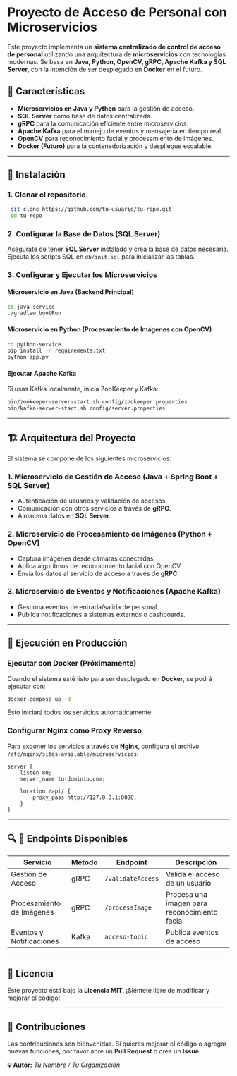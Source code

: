 # Proyecto de Acceso de Personal con Microservicios

Este proyecto implementa un **sistema centralizado de control de acceso de personal** utilizando una arquitectura de **microservicios** con tecnologías modernas. Se basa en **Java, Python, OpenCV, gRPC, Apache Kafka y SQL Server**, con la intención de ser desplegado en **Docker** en el futuro.

## 🚀 Características
- **Microservicios en Java y Python** para la gestión de acceso.
- **SQL Server** como base de datos centralizada.
- **gRPC** para la comunicación eficiente entre microservicios.
- **Apache Kafka** para el manejo de eventos y mensajería en tiempo real.
- **OpenCV** para reconocimiento facial y procesamiento de imágenes.
- **Docker (Futuro)** para la contenedorización y despliegue escalable.

---

## 📌 Instalación
### **1. Clonar el repositorio**
```bash
 git clone https://github.com/tu-usuario/tu-repo.git
 cd tu-repo
```

### **2. Configurar la Base de Datos (SQL Server)**
Asegúrate de tener **SQL Server** instalado y crea la base de datos necesaria.
Ejecuta los scripts SQL en `db/init.sql` para inicializar las tablas.

### **3. Configurar y Ejecutar los Microservicios**
#### **Microservicio en Java (Backend Principal)**
```bash
cd java-service
./gradlew bootRun
```
#### **Microservicio en Python (Procesamiento de Imágenes con OpenCV)**
```bash
cd python-service
pip install -r requirements.txt
python app.py
```
#### **Ejecutar Apache Kafka**
Si usas Kafka localmente, inicia ZooKeeper y Kafka:
```bash
bin/zookeeper-server-start.sh config/zookeeper.properties
bin/kafka-server-start.sh config/server.properties
```

---

## 🏗️ Arquitectura del Proyecto
El sistema se compone de los siguientes microservicios:

### **1. Microservicio de Gestión de Acceso (Java + Spring Boot + SQL Server)**
- Autenticación de usuarios y validación de accesos.
- Comunicación con otros servicios a través de **gRPC**.
- Almacena datos en **SQL Server**.

### **2. Microservicio de Procesamiento de Imágenes (Python + OpenCV)**
- Captura imágenes desde cámaras conectadas.
- Aplica algoritmos de reconocimiento facial con OpenCV.
- Envía los datos al servicio de acceso a través de **gRPC**.

### **3. Microservicio de Eventos y Notificaciones (Apache Kafka)**
- Gestiona eventos de entrada/salida de personal.
- Publica notificaciones a sistemas externos o dashboards.

---

## 🚀 Ejecución en Producción
### **Ejecutar con Docker (Próximamente)**
Cuando el sistema esté listo para ser desplegado en **Docker**, se podrá ejecutar con:
```bash
docker-compose up -d
```
Esto iniciará todos los servicios automáticamente.

### **Configurar Nginx como Proxy Reverso**
Para exponer los servicios a través de **Nginx**, configura el archivo `/etc/nginx/sites-available/microservicios`:
```nginx
server {
    listen 80;
    server_name tu-dominio.com;

    location /api/ {
        proxy_pass http://127.0.0.1:8080;
    }
}
```

---

## 🔍 📖 Endpoints Disponibles
| Servicio | Método | Endpoint | Descripción |
|----------|--------|---------|-------------|
| Gestión de Acceso | gRPC | `/validateAccess` | Valida el acceso de un usuario |
| Procesamiento de Imágenes | gRPC | `/processImage` | Procesa una imagen para reconocimiento facial |
| Eventos y Notificaciones | Kafka | `acceso-topic` | Publica eventos de acceso |

---

## 📜 Licencia
Este proyecto está bajo la **Licencia MIT**. ¡Siéntete libre de modificar y mejorar el código!

---

## 🤝 Contribuciones
Las contribuciones son bienvenidas. Si quieres mejorar el código o agregar nuevas funciones, por favor abre un **Pull Request** o crea un **Issue**.

**💡 Autor:** _Tu Nombre / Tu Organización_

